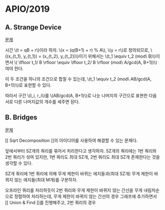 # APIO/2019
## A. Strange Device
[문제](https://oj.uz/problem/view/APIO19_strange_device)

시간 \\(t = qB + r\\)이라 하자. \\(x = (q(B+1) + r) % A\\), \\(y = r\\)로 정의되므로, \\((x_{t_1}, y_{t_1}) = (x_{t_2}, y_{t_2})\\)이기 위해서는  \\(t_1 \equiv t_2 (mod\ B)\\)이면서 \\( \lfloor t_1/ B \rfloor \equiv \lfloor t_2/ B \rfloor (mod\ A/gcd(A, B+1))\\)여야 한다. 

이 두 조건을 하나의 조건으로 합칠 수 있는데, \\(t_1 \equiv t_2 (mod\ AB/gcd(A, B+1))\\)로 표현할 수 있다. 

따라서 구간 \\(l_i, r_i\\)를 \\(AB/gcd(A, B+1)\\)로 나눈 나머지의 구간으로 표현한 다음 서로 다른 나머지값의 개수를 세주면 된다.

## B. Bridges
[문제](https://oj.uz/problem/view/APIO19_bridges)

[[ Sqrt Decomposition ]]의 아이디어를 사용하여 해결할 수 있는 문제다.

앞에서부터 SZ개의 쿼리를 묶어서 처리한다고 생각하자. SZ개의 쿼리에는 1번 쿼리와 2번 쿼리가 섞여 있지만, 1번 쿼리도 최대 SZ개, 2번 쿼리도 최대 SZ개 존재한다는 것을 생각할 수 있다.

SZ개 쿼리에 1번 쿼리에 의해 무게 제한이 바뀌는 에지들과(최대 SZ개) 무게 제한이 바뀌지 않는 에지들(최대 M개)를 구분하자. 

오프라인 쿼리를 처리하듯이 2번 쿼리와 무게 제한이 바뀌지 않는 간선을 무게 내림차순으로 정렬하여 처리하는데, 무게 제한이 바뀌지 않는 간선의 경우 그래프에 추가하면서 [[ Union & Find ]]를 진행해주고, 2번 쿼리의 경우
